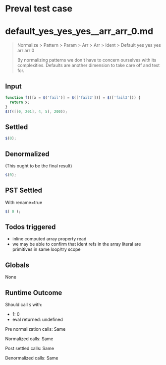 # Preval test case

# default_yes_yes_yes__arr_arr_0.md

> Normalize > Pattern > Param > Arr > Arr > Ident > Default yes yes yes  arr arr 0
>
> By normalizing patterns we don't have to concern ourselves with its complexities. Defaults are another dimension to take care off and test for.

## Input

`````js filename=intro
function f([[x = $('fail')] = $(['fail2'])] = $(['fail3'])) {
  return x;
}
$(f([[0, 201], 4, 5], 200));
`````


## Settled


`````js filename=intro
$(0);
`````


## Denormalized
(This ought to be the final result)

`````js filename=intro
$(0);
`````


## PST Settled
With rename=true

`````js filename=intro
$( 0 );
`````


## Todos triggered


- inline computed array property read
- we may be able to confirm that ident refs in the array literal are primitives in same loop/try scope


## Globals


None


## Runtime Outcome


Should call `$` with:
 - 1: 0
 - eval returned: undefined

Pre normalization calls: Same

Normalized calls: Same

Post settled calls: Same

Denormalized calls: Same
